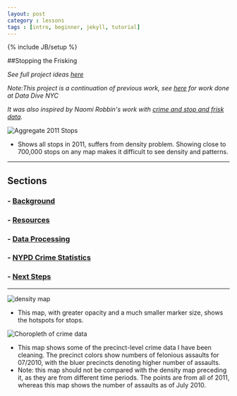 ```yaml
---
layout: post
category : lessons
tags : [intro, beginner, jekyll, tutorial]
---
```

{% include JB/setup %}

##Stopping the Frisking

*See full project ideas [here](https://github.com/hrwgc/nyc/blob/gh-pages/_posts/project.md)*

*Note:This project is a continuation of previous work, see [here](http://wiki.datawithoutborders.cc/index.php?title=Project:Current_events:NYC_DD:NYCLU) for work done at Data Dive NYC*

*It was also inspired by Naomi Robbin's work with [crime and stop and frisk data](http://www.forbes.com/sites/naomirobbins/2012/03/23/visualizing-stop-and-frisk-and-murder-rates-in-new-york-city/).*

![Aggregate 2011 Stops](https://raw.github.com/hrwgc/nyc/gh-pages/css/img/aggregate2011.png)
 - Shows all stops in 2011, suffers from density problem. Showing close to 700,000 stops on any map makes it difficult to see density and patterns. 

------

## Sections

### - [Background](https://github.com/hrwgc/nyc/blob/gh-pages/_posts/project.md)
### - [Resources](https://github.com/hrwgc/nyc/blob/gh-pages/_includes/data/readme.md)
### - [Data Processing](https://github.com/hrwgc/nyc/blob/gh-pages/_includes/data/data-processing.md)
### - [NYPD Crime Statistics](https://github.com/hrwgc/nyc/blob/gh-pages/_includes/data/crime-pdfs/readme.md)
### - [Next Steps](https://github.com/hrwgc/nyc/blob/gh-pages/posts/next-steps.md)

------ 

![density map](https://raw.github.com/hrwgc/nyc/gh-pages/css/img/density.png)
- This map, with greater opacity and a much smaller marker size, shows the hotspots for stops. 

![Choropleth of crime data](https://raw.github.com/hrwgc/nyc/gh-pages/css/img/choropleth.png)
- This map shows some of the precinct-level crime data I have been cleaning. The precinct colors show numbers of felonious assaults for 07/2010, with the bluer precincts denoting higher number of assaults.
- Note: this map should not be compared with the density map preceding it, as they are from different time periods. The points are from all of 2011, whereas this map shows the number of assaults as of July 2010. 